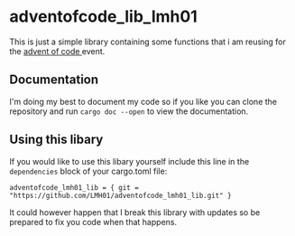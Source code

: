 # adventofcode_lib_lmh01
This is just a simple library containing some functions that i am reusing for the [advent of code ](https://adventofcode.com/2021/) event.

## Documentation
I'm doing my best to document my code so if you like you can clone the repository and run `cargo doc --open` to view the documentation.

## Using this libary
If you would like to use this libary yourself include this line in the `dependencies` block of your cargo.toml file:

`adventofcode_lmh01_lib = { git = "https://github.com/LMH01/adventofcode_lmh01_lib.git" }`

It could however happen that I break this library with updates so be prepared to fix you code when that happens.
